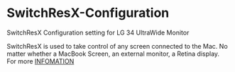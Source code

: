 # SwitchResX-Configuration
SwitchResX Configuration setting for LG 34 UltraWide Monitor

SwitchResX is used to take control of any screen connected to the Mac. No matter whether a MacBook Screen, an external monitor, a Retina display. For more [INFOMATION](http://www.madrau.com/)
